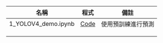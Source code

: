 
| 名稱 | 程式 | 備註  |
|--------|---------------|---|
| 1_YOLOV4_demo.ipynb| [Code](https://colab.research.google.com/github/1010code/cupoy-roboflow-workshop/blob/main/code/1_YOLOV4_demo.ipynb)  | 使用預訓練進行預測  |
||||
||||
||||